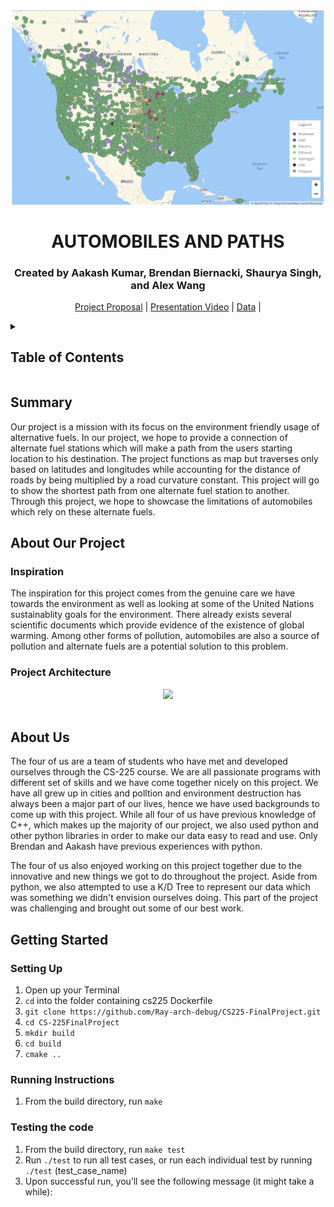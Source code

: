 <div align = "center">
  
  <img src = "forefront.png">
  
  <p align = "center">
    <h1>AUTOMOBILES AND PATHS</h1>
    <p><h3>Created by Aakash Kumar, Brendan Biernacki, Shaurya Singh, and Alex Wang</h3></p>
  </p>
  
  <p align = "center">
    <a href = "https://github.com/Ray-arch-debug/CS225-FinalProject/blob/main/documents/Team%20Proposal">Project Proposal</a>
    |
    <a href = "https://docs.google.com/document/d/1tTfg5maTvJ1vPNpdlG3aSTgqO196-tSzHHWcsHte4dg/edit?usp=sharing">Presentation Video</a>
    |
    <a href = "https://github.com/Ray-arch-debug/CS225-FinalProject/tree/main/data">Data</a>
    |
<!--     <a href = "https://docs.google.com/document/d/16Ol95jGr3P_oHxa4LqEG1_2wpmvbBIXkynpoy6MEi_M/edit?usp=sharing">Project Structure</a> -->
  </p>
</div>

<details>
  <summary><h2>Table of Contents</h2></summary>
  <ol>
    <li><a href = "#summary">Summary</a></li>
    <li>
      <a href = "#about-our-project">About Our Project</a>
      <ul>
        <li><a href = "#inspiration">Inspiration</a></li>
        <li><a href = "#project-architecture">Technical Architecture</a></li>
      </ul>
    </li>
    <li><a href = "#about-us">About Us</a></li>
    <li>
      <a href = "#getting-started">Getting Started</a>
      <ul>
        <li><a href = "#setting-up">Set Up</a></li>
        <li><a href = "#running-instructions">How to Run?</a></li>
        <li><a href = "#testing-the-code">To Run Tests</a></li>
      </ul>
    </li>
  </ol>
</details>



<!--- Summary of presentation introduction --->
## Summary
Our project is a mission with its focus on the environment friendly usage of alternative fuels. In our project, we hope to provide a connection of alternate fuel stations which will make a path from the users starting location to his destination. The project functions as map but traverses only based on latitudes and longitudes while accounting for the distance of roads by being multiplied by a road curvature constant. This project will go to show the shortest path from one alternate fuel station to another. Through this project, we hope to showcase the limitations of automobiles which rely on these alternate fuels.


<!--- Technical architecture of project --->
## About Our Project
### Inspiration
The inspiration for this project comes from the genuine care we have towards the environment as well as looking at some of the United Nations sustainablity goals for the environment. There already exists several scientific documents which provide evidence of the existence of global warming. Among other forms of pollution, automobiles are also a source of pollution and alternate fuels are a potential solution to this problem. 


### Project Architecture
<div align = "center"> 
  <img src = "images/diagram.png">
</div>
<br>
<p align = "center">

</p>



<!--- Group members and their roles --->
## About Us
The four of us are a team of students who have met and developed ourselves through the CS-225 course. We are all passionate programs with different set of skills and we have come together nicely on this project. We have all grew up in cities and polltion and environment destruction has always been a major part of our lives, hence we have used backgrounds to come up with this project. While all four of us have previous knowledge of C++, which makes up the majority of our project, we also used python and other python libraries in order to make our data easy to read and use. Only Brendan and Aakash have previous experiences with python. 

The four of us also enjoyed working on this project together due to the innovative and new things we got to do throughout the project. Aside from python, we also attempted to use a K/D Tree to represent our data which was something we didn't envision ourselves doing. This part of the project was challenging and brought out some of our best work. 



<!--- Provides reproducible installation and running instructions --->
## Getting Started
### Setting Up

<ol type="1">
   <li>Open up your Terminal</li>
   <li><code>cd</code> into the folder containing cs225 Dockerfile</li>
   <li><code>git clone https://github.com/Ray-arch-debug/CS225-FinalProject.git</code></li>
   <li><code>cd CS-225FinalProject</code></li>
  <li><code>mkdir build</code></li>
  <li><code>cd build</code></li>
  <li><code>cmake ..</code></li>
</ol>



### Running Instructions

<ol type="1">
   <li>From the build directory, run <code>make</code></li>
   
</ol>




### Testing the code

<ol type="1">
   <li>From the build directory, run <code>make test</code></li>
  <li> Run <code>./test</code> to run all test cases, or run each individual test by running <code>./test</code> (test_case_name) </li>
  <li> Upon successful run, you’ll see the following message (it might take a while): </li>
</ol>





